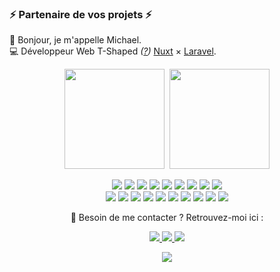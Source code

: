 <h3>⚡️ Partenaire de vos projets ⚡️</h3>
<p>
🧔 Bonjour, je m'appelle Michael.<br/>
💻 Développeur Web <bold>T-Shaped</bold><em> (<a href="https://letslearnabout.net/blog/what-it-is-a-t-shaped-developer-and-why-you-should-be-one">?</a>)</em> <bold><a href="https://nuxt.com">Nuxt</a></bold> × <bold><a href="https://laravel.com">Laravel</a></bold>.<br/>
</p>
<div align="center">
  <img height="160em" src="https://github-readme-stats.vercel.app/api?username=Michaelbr-Dev&show_icons=true&theme=dracula&include_all_commits=true&count_private=true&icon_color=2FC18C&title_color=2FC18C&bg_color=1A1D21"/>&nbsp;
  <img height="160em" src="https://github-readme-stats.vercel.app/api/top-langs/?username=Michaelbr-Dev&layout=compact&langs_count=7&theme=dracula&title_color=2FC18C&bg_color=1A1D21"/>
  <p>
    <img src="https://img.shields.io/badge/-Visual%20Studio%20Code-23A9F2?style=flat-square&logo=Visual%20Studio%20Code&logoColor=white"/>
    <img src="https://img.shields.io/badge/-Github-181717?style=flat-square&logo=GitHub&logoColor=white"/>
    <img src="https://img.shields.io/badge/-Git-F44D27?style=flat-square&logo=Git&logoColor=white"/>
    <img src="https://img.shields.io/badge/-NPM-CB3837?style=flat-square&logo=NPM&logoColor=white"/>
    <img src="https://img.shields.io/badge/-PNPM-f69220?style=flat-square&logo=pnpm&logoColor=white"/>
    <img src="https://img.shields.io/badge/-Apache-D22128?style=flat-square&logo=Apache&logoColor=white"/>
    <img src="https://img.shields.io/badge/-Trello-0079BF?style=flat-square&logo=Trello&logoColor=white"/>
    <img src="https://img.shields.io/badge/-MySQL-3e6e93?style=flat-square&logo=MySQL&logoColor=white"/>
    <img src="https://img.shields.io/badge/-Insomnia-5849BE?style=flat-square&logo=Insomnia&logoColor=white"/><br/>
    <img src="https://img.shields.io/badge/-Notion-000000?style=flat-square&logo=Notion&logoColor=white"/>
    <img src="https://img.shields.io/badge/-Nuxt-42B883?style=flat-square&logo=nuxt&logoColor=white"/>
    <img src="https://img.shields.io/badge/-Vue.js-42B883?style=flat-square&logo=Vue.js&logoColor=white"/>
    <img src="https://img.shields.io/badge/-Laravel-F55247?style=flat-square&logo=Laravel&logoColor=white"/>
    <img src="https://img.shields.io/badge/-React.js-3998b6?style=flat-square&logo=React&logoColor=white"/>
    <img src="https://img.shields.io/badge/-ESLint-4B32C3?style=flat-square&logo=ESLint&logoColor=white"/>
    <img src="https://img.shields.io/badge/-HTML5-E34F26?style=flat-square&logo=HTML5&logoColor=white"/>
    <img src="https://img.shields.io/badge/-CSS3-1572B6?style=flat-square&logo=CSS3&logoColor=white"/>
    <img src="https://img.shields.io/badge/-Debian-A80030?style=flat-square&logo=Debian&logoColor=white"/>
    <img src="https://img.shields.io/badge/-Codacy-222F29?style=flat-square&logo=Codacy&logoColor=white"/>
  </p>
  <p>
    📣 Besoin de me contacter ? Retrouvez-moi ici :<br/>
  </p>
  <p>
    <a href="mailto:contact@michaelbr-dev.fr?subject=[GitHub]%20 
      🔥%20Prise%20de%20contact&body=Bonjour%20Michael%2C%0A%0AJe%20viens%20vers%20toi%20aujourd%27hui%20apr%C3%A8s%20avoir%20vu%20ton%20profil%20GitHub%20pour%20...">
      <img 
        src="https://img.shields.io/badge/e‑mail-D14836.svg?style=for-the-badge&logo=GMail&logoColor=white"/>
    </a>
    <a href="https://linkedin.com/in/michael-briquet">
      <img src="https://img.shields.io/badge/linkedin-0077B5.svg?style=for-the-badge&logo=linkedin&logoColor=white"/>
    </a>
    <a href="http://www.michaelbr-dev.fr/"><img src="https://img.shields.io/badge/Mon Site Web-023235.svg?style=for-the-badge&logo=instagram&logoColor=white"/></a>
  </p>
  <p>
    <img src="https://img.shields.io/badge/Disponible%20pour%20de%20nouvelles%20opportunités-%20-green?style=for-the-badge">
  </p>
</div>
  
